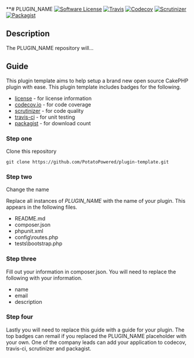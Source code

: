 **# PLUGIN_NAME
[![Software License](https://img.shields.io/badge/license-MIT-brightgreen.svg?style=flat-square)](LICENSE) 
[![Travis](https://img.shields.io/travis/PotatoPowered/PLUGIN_NAME.svg?style=flat-square)](https://travis-ci.org/PotatoPowered/PLUGIN_NAME) 
[![Codecov](https://img.shields.io/codecov/c/github/PotatoPowered/PLUGIN_NAME.svg?style=flat-square)](https://codecov.io/github/PotatoPowered/PLUGIN_NAME) 
[![Scrutinizer](https://img.shields.io/scrutinizer/g/PotatoPowered/PLUGIN_NAME.svg?style=flat-square)](https://scrutinizer-ci.com/g/PotatoPowered/PLUGIN_NAME/) 
[![Packagist](https://img.shields.io/packagist/dt/potatopowered/PLUGIN_NAME.svg?style=flat-square)](https://packagist.org/packages/potatopowered/PLUGIN_NAME)

## Description
The PLUGIN_NAME repository will...

## Guide
This plugin template aims to help setup a brand new open source CakePHP plugin with ease. This plugin template includes badges for the following.

 - [license](LICENSE) - for license information
 - [codecov.io](https://codecov.io) - for code coverage
 - [scrutinizer](https://scrutinizer-ci.com) - for code quality
 - [travis-ci](https://travis-ci.org) - for unit testing
 - [packagist](https://packagist.org/) - for download count

### Step one
Clone this repository

```
git clone https://github.com/PotatoPowered/plugin-template.git
```

### Step two
Change the name

Replace all instances of *PLUGIN_NAME* with the name of your plugin. This appears in the following files.

 - README.md
 - composer.json
 - phpunit.xml
 - config\routes.php
 - tests\bootstrap.php

### Step three
Fill out your information in composer.json. You will need to replace the following with your information.

- name
- email
- description

### Step four
Lastly you will need to replace this guide with a guide for your plugin. The top badges can remail if you replaced the PLUGIN_NAME placeholder with your own. One of the company leads can add your application to codecov, travis-ci, scrutinizer and packagist.